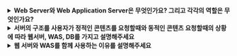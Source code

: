 <details>
  <summary><strong>Web Server와 Web Application Server은 무엇인가요? 그리고 각각의 역할은 무엇인가요?</strong></summary>

  ### Web Server
  * 사용자로부터 HTTP 요청을 받아 HTML, CSS, 자바스크립트, image 등과 같은 '정적인 파일'을 제공해 주는 프로그램을 의미한다. 여기서 정적인 파일이란 어느 사용자가 요청하든지 항상 동일한 콘테츠를 담고 있는 파일이다. [ e.g. Apache, Nginx, Microsoft IIS ]

  ### Web Server의 역할
  1. 웹 서버는 HTTP 프로토콜(Protocol)을 기반으로 사용자의 요청에 응답하는 역할
  2. 사용자로부터 파일 위치의 이름을 받아 해당 위치에 존재하는 파일을 반환
  3. 정적인 콘텐츠를 제공
  4. 동적인 콘텐츠를 제공하기 위한 요청을 WAS에 전달
  5. WAS에서 작업이 처리되면 그 결과물을 클라이언트에게 전달
  
  ### WAS(Web Application Server)
  * WAS는 데이터베이스 조회나 다양한 로직 처리를 요구하는 동적인 콘텐츠를 제공하기 위해 만들어진 앱 서버이다. [ e.g. Tomcat, JBoss, Jeus, Web Sphere ]

  ### WAS(Web Application Server)의 역할
  1. 비즈니스 로직을 처리 : 핵심 역할
  2. 동적인 콘텐츠(사용자의 요청에 따라 내용이 바뀔 수 있는 것)를 제공 [ e.g. 다양한 로직 처리, 데이터베이스 사용 ]
</details>

<details>
  <summary><strong>서버의 구조를 사용자가 정적인 콘텐츠를 요청할때와 동적인 콘텐츠 요청할때의 상황에 따라 웹서버, WAS, DB를 가지고 설명해주세요</strong></summary>

  ### 클라이언트에서 정적인 콘텐츠 요청
  * 웹 서버에서 해당하는 파일을 클라이언트로 반환 후 요청이 종료

  ### 클라이언트에서 동적인 콘텐츠 요청 
  * 웹 서버로 요청이 들어오고 웹 서버는 요청을 WAS로 넘긴다. WAS는 다양한 로직을 처리하고 필요한 경우에는 DB를 조회하고 삽입 하는 명령을 수행한다. WAS에서 로직이 처리되면 해당 페이지를 다시 웹 서버로 전달한 뒤 웹 서버는 클라이언트에게 페이지를 전달한다.
</details>

<details>
  <summary><strong>웹 서버와 WAS를 함께 사용하는 이유를 설명해주세요</strong></summary>

  1. 업무를 분담하여 서버의 부하를 방지하기 위함(웹 서버는 정적 콘텐츠, WAS는 다양한 로직 처리 및 DB 조회)
  2. 여러 대의 WAS를 둘 경우 WAS가 처리해야 하는 요청을 여러 개의 WAS로 분산시켜 처리하도록 로드 밸런싱을 할 수 있다.
  3. 보안 측면에서 장점(사용자로부터 동적 콘텐츠 요청이 들어와도 WAS를 외부에 노출하지 않고 웹서버가 WAS로 연결 = 리버스 프록시)
</details>